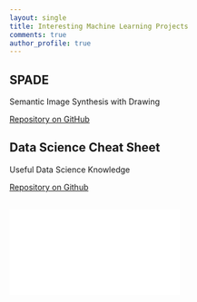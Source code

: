 ```yaml
---
layout: single
title: Interesting Machine Learning Projects
comments: true
author_profile: true
---
```


## SPADE

Semantic Image Synthesis with Drawing

[Repository on GitHub](https://github.com/NVlabs/SPADE)

## Data Science Cheat Sheet

Useful Data Science Knowledge

[Repository on Github](https://github.com/abhat222/Data-Science--Cheat-Sheet)

<br/>

<iframe data-aa="1180202" src="//acceptable.a-ads.com/1180202?size=Adaptive&background_color=141010&text_color=ff9f00&title_color=ff9900&title_hover_color=ff9900&link_color=ff9900&link_hover_color=ff9900" scrolling="no" style="border:0px; padding:0; overflow:hidden" allowtransparency="true"></iframe>
